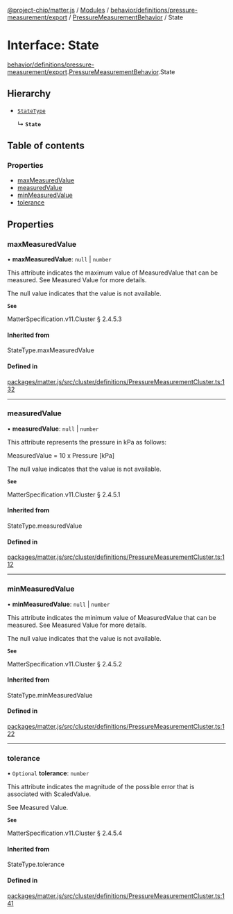 [@project-chip/matter.js](../README.md) / [Modules](../modules.md) / [behavior/definitions/pressure-measurement/export](../modules/behavior_definitions_pressure_measurement_export.md) / [PressureMeasurementBehavior](../modules/behavior_definitions_pressure_measurement_export.PressureMeasurementBehavior.md) / State

# Interface: State

[behavior/definitions/pressure-measurement/export](../modules/behavior_definitions_pressure_measurement_export.md).[PressureMeasurementBehavior](../modules/behavior_definitions_pressure_measurement_export.PressureMeasurementBehavior.md).State

## Hierarchy

- [`StateType`](../modules/behavior_definitions_pressure_measurement_export._internal_.md#statetype)

  ↳ **`State`**

## Table of contents

### Properties

- [maxMeasuredValue](behavior_definitions_pressure_measurement_export.PressureMeasurementBehavior.State.md#maxmeasuredvalue)
- [measuredValue](behavior_definitions_pressure_measurement_export.PressureMeasurementBehavior.State.md#measuredvalue)
- [minMeasuredValue](behavior_definitions_pressure_measurement_export.PressureMeasurementBehavior.State.md#minmeasuredvalue)
- [tolerance](behavior_definitions_pressure_measurement_export.PressureMeasurementBehavior.State.md#tolerance)

## Properties

### maxMeasuredValue

• **maxMeasuredValue**: ``null`` \| `number`

This attribute indicates the maximum value of MeasuredValue that can be measured. See Measured Value for
more details.

The null value indicates that the value is not available.

**`See`**

MatterSpecification.v11.Cluster § 2.4.5.3

#### Inherited from

StateType.maxMeasuredValue

#### Defined in

[packages/matter.js/src/cluster/definitions/PressureMeasurementCluster.ts:132](https://github.com/project-chip/matter.js/blob/c0d55745d5279e16fdfaa7d2c564daa31e19c627/packages/matter.js/src/cluster/definitions/PressureMeasurementCluster.ts#L132)

___

### measuredValue

• **measuredValue**: ``null`` \| `number`

This attribute represents the pressure in kPa as follows:

MeasuredValue = 10 x Pressure [kPa]

The null value indicates that the value is not available.

**`See`**

MatterSpecification.v11.Cluster § 2.4.5.1

#### Inherited from

StateType.measuredValue

#### Defined in

[packages/matter.js/src/cluster/definitions/PressureMeasurementCluster.ts:112](https://github.com/project-chip/matter.js/blob/c0d55745d5279e16fdfaa7d2c564daa31e19c627/packages/matter.js/src/cluster/definitions/PressureMeasurementCluster.ts#L112)

___

### minMeasuredValue

• **minMeasuredValue**: ``null`` \| `number`

This attribute indicates the minimum value of MeasuredValue that can be measured. See Measured Value for
more details.

The null value indicates that the value is not available.

**`See`**

MatterSpecification.v11.Cluster § 2.4.5.2

#### Inherited from

StateType.minMeasuredValue

#### Defined in

[packages/matter.js/src/cluster/definitions/PressureMeasurementCluster.ts:122](https://github.com/project-chip/matter.js/blob/c0d55745d5279e16fdfaa7d2c564daa31e19c627/packages/matter.js/src/cluster/definitions/PressureMeasurementCluster.ts#L122)

___

### tolerance

• `Optional` **tolerance**: `number`

This attribute indicates the magnitude of the possible error that is associated with ScaledValue.

See Measured Value.

**`See`**

MatterSpecification.v11.Cluster § 2.4.5.4

#### Inherited from

StateType.tolerance

#### Defined in

[packages/matter.js/src/cluster/definitions/PressureMeasurementCluster.ts:141](https://github.com/project-chip/matter.js/blob/c0d55745d5279e16fdfaa7d2c564daa31e19c627/packages/matter.js/src/cluster/definitions/PressureMeasurementCluster.ts#L141)
